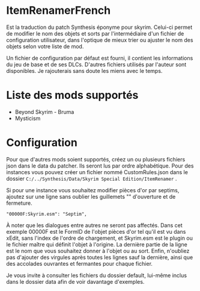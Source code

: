 # ItemRenamerFrench
Est la traduction du patch Synthesis éponyme pour skyrim. Celui-ci permet de modifier le nom des objets et sorts par l'intermédiaire d'un fichier de configuration utilisateur, dans l'optique de mieux trier ou ajuster le nom des objets selon votre liste de mod.

Un fichier de configuration par défaut est fourni, il contient les informations du jeu de base et de ses DLCs. D'autres fichiers utilisés par l'auteur sont disponibles. Je rajouterais sans doute les miens avec le temps.

# Liste des mods supportés
- Beyond Skyrim - Bruma
- Mysticism

# Configuration
Pour que d'autres mods soient supportés, créez un ou plusieurs fichiers json dans le data du patcher. Ils seront lus par ordre alphabétique.
Pour des instances vous pouvez créer un fichier nommé  CustomRules.json dans le dossier ```C:/../Synthesis/Data/Skyrim Special Edition/ItemRenamer``` .

Si pour une instance vous souhaitez modifier pièces d'or par septims, ajoutez sur une ligne sans oublier les guillemets "" d'ouverture et de fermeture.

```"00000F:Skyrim.esm": "Septim",```

À noter que les dialogues entre autres ne seront pas affectés. Dans cet exemple 00000F est le FormID de l'objet pièces d'or tel qu'il est vu dans xEdit, sans l'index de l'ordre de chargement, et Skyrim.esm est le plugin ou le fichier maître qui définit l'objet à l'origine. La dernière partie de la ligne est le nom que vous souhaitez donner à l'objet ou au sort. Enfin, n'oubliez pas d'ajouter des virgules après toutes les lignes sauf la dernière, ainsi que des accolades ouvrantes et fermantes pour chaque fichier.

Je vous invite à consulter les fichiers du dossier default, lui-même inclus dans le dossier data afin de voir davantage d'exemples.

